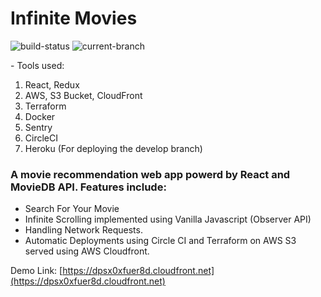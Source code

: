 # Infinite Movies

<p align="left"> 
<img src="https://img.shields.io/circleci/build/github/DibyajyotiMishra/InfiniteMovies/develop" alt="build-status" />
<img src="https://img.shields.io/badge/branch-develop-%23F4BE2C" alt="current-branch" />
</p>
- Tools used:

1. React, Redux
2. AWS, S3 Bucket, CloudFront
3. Terraform
4. Docker
5. Sentry
6. CircleCI
7. Heroku (For deploying the develop branch)

### A movie recommendation web app powerd by React and MovieDB API. Features include:

* Search For Your Movie
* Infinite Scrolling implemented using Vanilla Javascript (Observer API)
* Handling Network Requests.
* Automatic Deployments using Circle CI and Terraform on AWS S3 served using AWS Cloudfront.

Demo Link: [https://dpsx0xfuer8d.cloudfront.net](https://dpsx0xfuer8d.cloudfront.net)
